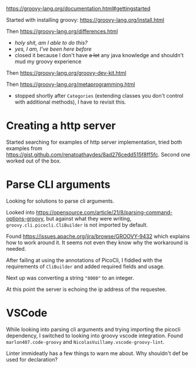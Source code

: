 https://groovy-lang.org/documentation.html#gettingstarted

Started with installing groovy: https://groovy-lang.org/install.html

Then https://groovy-lang.org/differences.html
 - _holy shit, am I able to do this?_
 - _yes, I am, I've been here before_
 - closed it because I don't have ~~a lot~~ any java knowledge and shouldn't mud
   my groovy experience

Then https://groovy-lang.org/groovy-dev-kit.html

Then https://groovy-lang.org/metaprogramming.html
 - stopped shortly after `Categories` (extending classes you don't control with
   additional methods), I have to revisit this.

# Creating a http server

Started searching for examples of http server implementation, tried both examples
from https://gist.github.com/renatoathaydes/8ad276cedd515f8ff5fc. Second one worked
out of the box.

# Parse CLI arguments

Looking for solutions to parse cli arguments.

Looked into https://opensource.com/article/21/8/parsing-command-options-groovy,
but against what they were writing, `groovy.cli.picocli.CliBuilder` is not imported by default.

Found https://issues.apache.org/jira/browse/GROOVY-9432 which explains how to work
around it. It seems not even they know why the workaround is needed.

After failing at using the annotations of PicoCli, I fiddled with the requirements of `CliBuilder` and added required fields and usage.

Next up was converting a string `"8080"` to an integer.

At this point the server is echoing the ip address of the requestee.

# VSCode

While looking into parsing cli arguments and trying importing the picocli dependency, I switched to looking into groovy vscode integration. Found `marlon407.code-groovy` and `NicolasVuillamy.vscode-groovy-lint`.

Linter immideatly has a few things to warn me about. Why shouldn't def be used for declaration?
